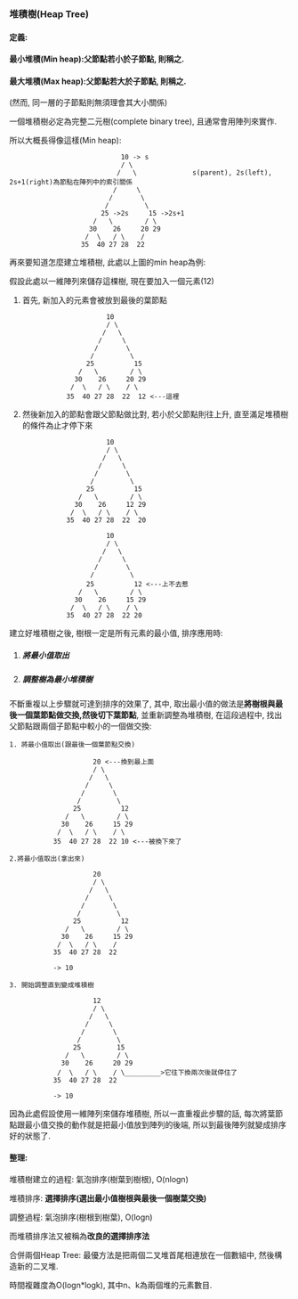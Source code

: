 ### 堆積樹\(Heap Tree\)

#### 定義:

#### 最小堆積\(Min heap\):父節點若小於子節點, 則稱之.

#### 最大堆積\(Max heap\):父節點若大於子節點, 則稱之.

\(然而, 同一層的子節點則無須理會其大小關係\)

一個堆積樹必定為完整二元樹\(complete binary tree\), 且通常會用陣列來實作.

所以大概長得像這樣\(Min heap\):

```
                            10 -> s
                            / \
                           /   \              s(parent), 2s(left), 2s+1(right)為節點在陣列中的索引關係
                          /     \                  
                         /       \ 
                        /         \
                       25 ->2s     15 ->2s+1
                     /   \        / \
                    30    26     20 29
                   /  \   / \    /
                  35  40 27 28  22
```

再來要知道怎麼建立堆積樹, 此處以上圖的min heap為例:

假設此處以一維陣列來儲存這棵樹, 現在要加入一個元素\(12\)

1. 首先, 新加入的元素會被放到最後的葉節點

   ```
                        10
                        / \
                       /   \
                      /     \
                     /       \ 
                    /         \
                   25          15
                 /   \        / \
                30    26     20 29
               /  \   / \    / \
              35  40 27 28  22  12 <---這裡
   ```

2. 然後新加入的節點會跟父節點做比對, 若小於父節點則往上升, 直至滿足堆積樹的條件為止才停下來

   ```
                        10
                        / \
                       /   \
                      /     \
                     /       \ 
                    /         \
                   25          15
                 /   \        / \
                30    26     12 29
               /  \   / \    / \
              35  40 27 28  22  20

                        10
                        / \
                       /   \
                      /     \
                     /       \ 
                    /         \
                   25          12 <---上不去惹
                 /   \        / \
                30    26     15 29
               /  \   / \    / \
              35  40 27 28  22 20
   ```

建立好堆積樹之後, 樹根一定是所有元素的最小值, 排序應用時:

1. ##### 將最小值取出
2. ##### 調整樹為最小堆積樹

不斷重複以上步驟就可達到排序的效果了, 其中, 取出最小值的做法是**將樹根與最後一個葉節點做交換,然後切下葉節點**, 並重新調整為堆積樹, 在這段過程中, 找出父節點跟兩個子節點中較小的一個做交換:

```
1. 將最小值取出(跟最後一個葉節點交換)

                     20 <---換到最上面
                     / \
                    /   \
                   /     \
                  /       \ 
                 /         \
                25          12
              /   \        / \
             30    26     15 29
            /  \   / \    / \
           35  40 27 28  22 10 <---被換下來了

2.將最小值取出(拿出來)

                     20
                     / \
                    /   \
                   /     \
                  /       \ 
                 /         \
                25          12
              /   \        / \
             30    26     15 29
            /  \   / \    /
           35  40 27 28  22 

           -> 10

3. 開始調整直到變成堆積樹

                     12
                     / \
                    /   \
                   /     \
                  /       \ 
                 /         \
                25         15
              /   \        / \
             30    26     20 29
            /  \   / \    / \_________>它往下換兩次後就停住了
           35  40 27 28  22 

           -> 10
```

因為此處假設使用一維陣列來儲存堆積樹, 所以一直重複此步驟的話, 每次將葉節點跟最小值交換的動作就是把最小值放到陣列的後端, 所以到最後陣列就變成排序好的狀態了.

#### 整理:

堆積樹建立的過程: 氣泡排序\(樹葉到樹根\), O\(nlogn\)

堆積排序: **選擇排序\(選出最小值樹根與最後一個樹葉交換\)**

調整過程: 氣泡排序\(樹根到樹葉\), O\(logn\)

而堆積排序法又被稱為**改良的選擇排序法**

合併兩個Heap Tree: 最優方法是把兩個二叉堆首尾相連放在一個數組中, 然後構造新的二叉堆.

時間複雜度為O\(logn\*logk\), 其中n、k為兩個堆的元素數目.

